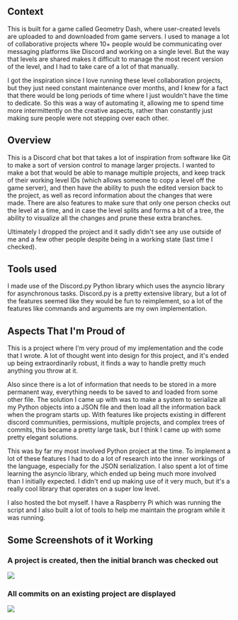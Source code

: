 ## Context

This is built for a game called Geometry Dash, where user-created levels are uploaded to and downloaded from game servers. I used to manage a lot of collaborative projects where 10+ people would be communicating over messaging platforms like Discord and working on a single level. But the way that levels are shared makes it difficult to manage the most recent version of the level, and I had to take care of a lot of that manually.

I got the inspiration since I love running these level collaboration projects, but they just need constant maintenance over months, and I knew for a fact that there would be long periods of time where I just wouldn't have the time to dedicate. So this was a way of automating it, allowing me to spend time more intermittently on the creative aspects, rather than constantly just making sure people were not stepping over each other.

## Overview

This is a Discord chat bot that takes a lot of inspiration from software like Git to make a sort of version control to manage larger projects. I wanted to make a bot that would be able to manage multiple projects, and keep track of their working level IDs (which allows someone to copy a level off the game server), and then have the ability to push the edited version back to the project, as well as record information about the changes that were made. There are also features to make sure that only one person checks out the level at a time, and in case the level splits and forms a bit of a tree, the ability to visualize all the changes and prune these extra branches.

Ultimately I dropped the project and it sadly didn't see any use outside of me and a few other people despite being in a working state (last time I checked).

## Tools used

I made use of the Discord.py Python library which uses the asyncio library for asynchronous tasks. Discord.py is a pretty extensive library, but a lot of the features seemed like they would be fun to reimplement, so a lot of the features like commands and arguments are my own implementation.

## Aspects That I'm Proud of

This is a project where I'm very proud of my implementation and the code that I wrote. A lot of thought went into design for this project, and it's ended up being extraordinarily robust, it finds a way to handle pretty much anything you throw at it.

Also since there is a lot of information that needs to be stored in a more permanent way, everything needs to be saved to and loaded from some other file. The solution I came up with was to make a system to serialize all my Python objects into a JSON file and then load all the information back when the program starts up. With features like projects existing in different discord communities, permissions, multiple projects, and complex trees of commits, this became a pretty large task, but I think I came up with some pretty elegant solutions.

This was by far my most involved Python project at the time. To implement a lot of these features I had to do a lot of research into the inner workings of the language, especially for the JSON serialization. I also spent a lot of time learning the asyncio library, which ended up being much more involved than I initially expected. I didn't end up making use of it very much, but it's a really cool library that operates on a super low level.

I also hosted the bot myself. I have a Raspberry Pi which was running the script and I also built a lot of tools to help me maintain the program while it was running. 

## Some Screenshots of it Working

### A project is created, then the initial branch was checked out
<img src="https://cdn.discordapp.com/attachments/1007896286026018938/1320591853346623591/Screenshot_2024-12-22_at_7.20.06_PM.png?ex=676a2881&is=6768d701&hm=9cec5ef2bb3f0a612bbe2b23c5c35d959de4c63a89c079e9ab1cacdadefcbbc1&">

### All commits on an existing project are displayed
<img src="https://cdn.discordapp.com/attachments/1007896286026018938/1320591853594345494/Screenshot_2024-12-22_at_7.20.20_PM.png?ex=676a2881&is=6768d701&hm=494e1ec7ea65325d982ef29cd8cc017af846173d11de724a40b195fb86d704cf&">

